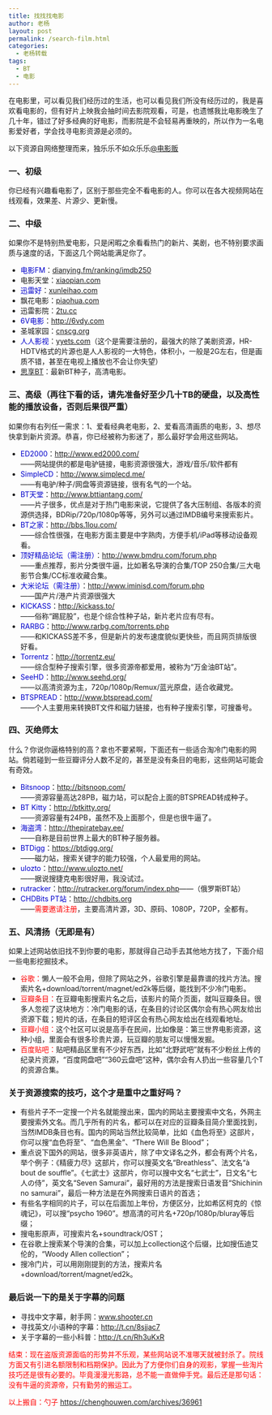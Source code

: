 ```yaml
---
title: 找找找电影
author: 老杨
layout: post
permalink: /search-film.html
categories:
  - 老杨转载
tags:
  - BT
  - 电影
---
```

在电影里，可以看见我们经历过的生活，也可以看见我们所没有经历过的，我是喜欢看电影的，但有好片上映我会抽时间去影院观看，可是，也遗憾我比电影晚生了几十年，错过了好多经典的好电影，而影院是不会轻易再重映的，所以作为一名电影爱好者，学会找寻电影资源是必须的。  


  
以下资源自网络整理而来，独乐乐不如众乐乐<a href="http://weibo.com/n/%E7%94%B5%E5%BD%B1%E8%B4%A9" target="_blank">@电影贩</a>

### 一、初级

你已经有兴趣看电影了，区别于那些完全不看电影的人。你可以在各大视频网站在线观看，效果差、片源少、更新慢。

### 二、中级

如果你不是特别热爱电影，只是闲暇之余看看热门的新片、美剧，也不特别要求画质与速度的话，下面这几个网站能满足你了。

  * <span style="color: #0000cd;">电影FM</span>：<a href="http://dianying.fm/ranking/imdb250" target="_blank">dianying.fm/ranking/imdb250</a>
  * 电影天堂：<a href="http://www.xiaopian.com/" target="_blank">xiaopian.com</a>
  * <span style="color: #0000cd;">迅雷好</span>：<a href="http://xunleihao.com/" target="_blank">xunleihao.com</a>
  * 飘花电影：<a href="http://www.piaohua.com/" target="_blank">piaohua.com</a>
  * 迅雷影院：<a href="http://www.2tu.cc/" target="_blank">2tu.cc</a>
  * <span style="color: #0000cd;">6V电影</span>：<a href="http://www.6vdy.com/" target="_blank">http://6vdy.com</a>
  * 圣城家园：<a href="http://www.cnscg.org/" target="_blank">cnscg.org</a>
  * <span style="color: #0000cd;">人人影视</span>：<a href="http://www.yyets.com/" target="_blank">yyets.com</a>（这个是需要注册的，最强大的除了美剧资源，HR-HDTV格式的片源也是人人影视的一大特色，体积小，一般是2G左右，但是画质不错，甚至在电视上播放也不会让你失望）
  * <a href="http://www.vvtor.com/" target="_blank">思享BT</a>：最新BT种子，高清电影。

### 三、高级（再往下看的话，请先准备好至少几十TB的硬盘，以及高性能的播放设备，否则后果很严重）

如果你有右列任一需求：1、爱看经典老电影，2、爱看高清画质的电影，3、想尽快拿到新片资源。恭喜，你已经被称为影迷了，那么最好学会用这些网站。

  * <span style="color: #0000cd;">ED2000</span>：<a href="http://www.ed2000.com/" target="_blank">http://www.ed2000.com/</a>  
    ——网站提供的都是电驴链接，电影资源很强大，游戏/音乐/软件都有
  * <span style="color: #0000cd;">SimpleCD</span>：<a href="http://www.simplecd.me/" target="_blank">http://www.simplecd.me/</a>  
    ——有电驴/种子/网盘等资源链接，很有名气的一个站。
  * <span style="color: #0000cd;">BT天堂</span>：<a href="http://www.bttiantang.com/" target="_blank">http://www.bttiantang.com/</a>  
    ——片子很多，优点是对于热门电影来说，它提供了各大压制组、各版本的资源供选择，BDRip/720p/1080p等等，另外可以通过IMDB编号来搜索影片。
  * <span style="color: #0000cd;">BT之家</span>：<a href="http://bbs.1lou.com/" target="_blank">http://bbs.1lou.com/</a>  
    ——综合性很强，在电影方面主要是中字熟肉，方便手机/iPad等移动设备观看。
  * <span style="color: #0000cd;">顶好精品论坛（需注册）</span>：<a href="http://www.bmdru.com/forum.php" target="_blank">http://www.bmdru.com/forum.php</a>  
    ——重点推荐，影片分类很牛逼，比如著名导演的合集/TOP 250合集/三大电影节合集/CC标准收藏合集。
  * <span style="color: #0000cd;">大米论坛（需注册）</span>：<a href="http://www.iminisd.com/forum.php" target="_blank">http://www.iminisd.com/forum.php</a>  
    ——国产片/港产片资源很强大
  * <span style="color: #0000cd;">KICKASS</span>：<a href="http://kickass.to/" target="_blank">http://kickass.to/</a>  
    ——俗称“踢屁股”，也是个综合性种子站，新片老片应有尽有。
  * <span style="color: #0000cd;">RARBG</span>：<a href="http://www.rarbg.com/torrents.php" target="_blank">http://www.rarbg.com/torrents.php</a>  
    ——和KICKASS差不多，但是新片的发布速度貌似更快些，而且网页排版很好看。
  * <span style="color: #0000cd;">Torrentz</span>：<a href="http://torrentz.eu/" target="_blank">http://torrentz.eu/</a>  
    ——综合型种子搜索引擎，很多资源帝都爱用，被称为“万金油BT站”。
  * <span style="color: #0000cd;">SeeHD</span>：<a href="http://www.seehd.org/" target="_blank">http://www.seehd.org/</a>  
    ——以高清资源为主，720p/1080p/Remux/蓝光原盘，适合收藏党。
  * <span style="color: #0000cd;">BTSPREAD</span>：<a href="http://www.btspread.com/" target="_blank">http://www.btspread.com/</a>  
    ——个人主要用来转换BT文件和磁力链接，也有种子搜索引擎，可搜番号。

### 四、灭绝师太

什么？你说你逼格特别的高？拿也不要紧啊，下面还有一些适合淘冷门电影的网站。倘若碰到一些豆瓣评分人数不足的，甚至是没有条目的电影，这些网站可能会有奇效。

  * <span style="color: #0000cd;">Bitsnoop</span>：<a href="http://bitsnoop.com/" target="_blank">http://bitsnoop.com/</a>  
    ——资源容量高达28PB，磁力站，可以配合上面的BTSPREAD转成种子。
  * <span style="color: #0000cd;">BT Kitty</span>：<a href="http://btkitty.org/" target="_blank">http://btkitty.org/</a>  
    ——资源容量有24PB，虽然不及上面那个，但是也很牛逼了。
  * <span style="color: #0000cd;">海盗湾</span>：<a href="http://thepiratebay.ee/" target="_blank">http://thepiratebay.ee/</a>  
    ——自称是目前世界上最大的BT种子服务器。
  * <span style="color: #0000cd;">BTDigg</span>：<a href="https://btdigg.org/" target="_blank">https://btdigg.org/</a>  
    ——磁力站，搜索关键字的能力较强，个人最爱用的网站。
  * <span style="color: #0000cd;">ulozto</span>：<a href="http://www.ulozto.net/" target="_blank">http://www.ulozto.net/</a>  
    ——据说搜捷克电影很好用，我没试过。
  * <span style="color: #0000cd;">rutracker</span>：<a href="http://rutracker.org/forum/index.php" target="_blank">http://rutracker.org/forum/index.php</a>——（俄罗斯BT站）
  * <span style="color: #0000cd;">CHDBits PT站</span>：<a href="http://chdbits.org" target="_blank">http://chdbits.org</a>  
    ——<span style="color: #ff0000;">需要邀请注册</span>，主要高清片源，3D、原码、1080P，720P，全都有。

### 五、风清扬（无即是有）

如果上述网站依旧找不到你要的电影，那就得自己动手去其他地方找了，下面介绍一些电影挖掘技术。

  * <span style="color: #ff0000;">谷歌：</span>懒人一般不会用，但除了网站之外，谷歌引擎是最靠谱的找片方法。搜索片名+download/torrent/magnet/ed2k等后缀，能找到不少冷门电影。
  * <span style="color: #ff0000;">豆瓣条目：</span>在豆瓣电影搜索片名之后，该影片的简介页面，就叫豆瓣条目。很多人忽视了这块地方：冷门电影的话，在条目的讨论区偶尔会有热心网友给出资源下载；短片的话，在条目的短评区会有热心网友给出在线观看地址。
  * <span style="color: #ff0000;">豆瓣小组：</span>这个社区可以说是高手在民间，比如像是：第三世界电影资源，这种小组，里面会有很多珍贵片源，玩豆瓣的朋友可以慢慢发掘。
  * <span style="color: #ff0000;">百度贴吧：</span>贴吧精品区里有不少好东西，比如“北野武吧”就有不少粉丝上传的纪录片资源，“百度网盘吧”“360云盘吧”这种，偶尔会有人扔出一些容量几个T的资源合集。

### 关于资源搜索的技巧，这个才是重中之重好吗？

  * 有些片子不一定搜一个片名就能搜出来，国内的网站主要搜索中文名，外网主要搜索外文名。而几乎所有的片名，都可以在对应的豆瓣条目简介里面找到，当然IMDB条目也有。国内的网站当然比较简单，比如《血色将至》这部片，你可以搜“血色将至”、“血色黑金”、“There Will Be Blood”；
  * 重点说下国外的网站，很多非英语片，除了中文译名之外，都会有两个片名，举个例子：《精疲力尽》这部片，你可以搜英文名“Breathless”、法文名“à bout de souffle”。《七武士》这部片，你可以搜中文名“七武士”，日文名“七人の侍”，英文名“Seven Samurai”，最好用的方法是搜索日语发音“Shichinin no samurai”，最后一种方法是在外网搜索日语片的首选；
  * 有些名字相同的片子，可以在后面加上年份，方便区分，比如希区柯克的《惊魂记》，可以搜“psycho 1960”。想高清的可片名+720p/1080p/bluray等后缀；
  * 搜电影原声，可搜索片名+soundtrack/OST；
  * 在谷歌上搜索某个导演的合集，可以加上collection这个后缀，比如搜伍迪艾伦的，“Woody Allen collection”；
  * 搜冷门片，可以用刚刚提到的方法，搜索片名+download/torrent/magnet/ed2k。

### 最后说一下的是关于字幕的问题

  * 寻找中文字幕，射手网：<a href="http://www.shooter.cn" target="_blank">www.shooter.cn</a>
  * 寻找英文/小语种的字幕：<a href="http://t.cn/8sjjac7" target="_blank">http://t.cn/8sjjac7</a>
  * 关于字幕的一些小科普：<a href="http://t.cn/Rh3uKxR" target="_blank">http://t.cn/Rh3uKxR</a>

<span style="color: #ff0000;">结束：现在盗版资源面临的形势并不乐观，某些网站说不准哪天就被封杀了。院线方面又有引进名额限制和档期保护。因此为了方便你们自身的观影，掌握一些淘片技巧还是很有必要的。毕竟漫漫光影路，总不能一直做伸手党。最后还是那句话：没有牛逼的资源帝，只有勤劳的搬运工。</span>

<span style="color: #ff0000;">以上搬自：勺子 <a href="https://chenghouwen.com/archives/36961" target="_blank">https://chenghouwen.com/archives/36961</a></span>